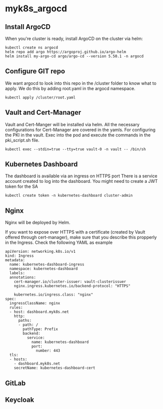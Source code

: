 # myk8s_argocd

## Install ArgoCD

When you're cluster is ready, install ArgoCD on the cluster via helm:

```
kubectl create ns argocd
helm repo add argo https://argoproj.github.io/argo-helm
helm install my-argo-cd argo/argo-cd --version 5.50.1 -n argocd

```

## Configure GIT repo

We want argocd to look into this repo in the /cluster folder to know what to apply.
We do this by adding root.yaml in the argocd namespace.

```
kubectl apply /cluster/root.yaml
```

## Vault and Cert-Manager

Vault and Cert-Manger will be installed via helm. All the necessary configurations for Cert-Manager are covered in the yamls.
For configuring the PKI in the vault. Exec into the pod and execute the commands in the pki_script.sh file.
```
kubectl exec --stdin=true --tty=true vault-0 -n vault -- /bin/sh
```

## Kubernetes Dashboard

The dashboard is available via an ingress on HTTPS port
There is a service account created to log into the dashboard. You might need to create a JWT token for the SA
```
kubectl create token -n kubernetes-dashboard cluster-admin
```

## Nginx

Nginx will be deployed by Helm.

If you want to expose over HTTPS with a certificate (created by Vault offered through cert-manager), make sure that you describe this propperly in the Ingress. Check the following YAML as example 
```
apiVersion: networking.k8s.io/v1
kind: Ingress
metadata:
  name: kubernetes-dashboard-ingress
  namespace: kubernetes-dashboard
  labels:
  annotations:
    cert-manager.io/cluster-issuer: vault-clusterissuer
    nginx.ingress.kubernetes.io/backend-protocol: "HTTPS"
    
    kubernetes.io/ingress.class: "nginx"
spec:
  ingressClassName: nginx
  rules:
  - host: dashboard.myk8s.net
    http:
      paths:
      - path: /
        pathType: Prefix
        backend:
          service: 
            name: kubernetes-dashboard
            port:
              number: 443
  tls:
  - hosts:
    - dashboard.myk8s.net
    secretName: kubernetes-dashboard-cert
```

## GitLab

## Keycloak